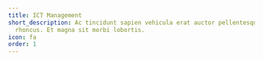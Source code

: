 ```yaml
---
title: ICT Management
short_description: Ac tincidunt sapien vehicula erat auctor pellentesque
  rhoncus. Et magna sit morbi lobortis.
icon: fa
order: 1
---
```

